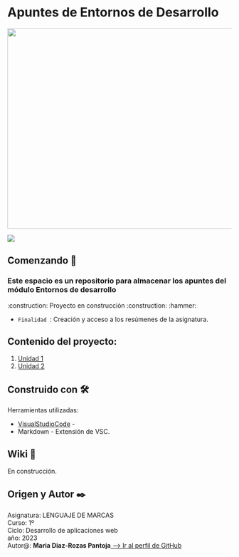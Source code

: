 # Apuntes de Entornos de Desarrollo

<p align="center">
   <img width="1000" height="450" src="https://github.com/mdrp93/IMAGENES_ENTORNOS/blob/main/entornos-de-desarrollo-2.jpg">
                                                                                                                  
<p align="left">
   <img src="https://img.shields.io/badge/STATUS-EN%20DESAROLLO-green">
   </p>

## Comenzando 🚀
<h3 Descrisción del proyecto:> Este espacio es un repositorio para almacenar los apuntes del módulo Entornos de desarrollo </h3
<h4 align="left">
:construction: Proyecto en construcción :construction:
</h4> :hammer: 

- `Finalidad `: Creación y acceso a los resúmenes de la asignatura.

## Contenido del proyecto:
1. [Unidad 1](https://github.com/mdrp93/ENTORNOS-1-DAW/blob/main/Apuntes.md#unidad-1)
2. [Unidad 2](https://github.com/mdrp93/ENTORNOS-1-DAW/blob/main/Apuntes.md#unidad-2)

## Construido con 🛠️

Herramientas utilizadas:

* [VisualStudioCode](https://code.visualstudio.com/) - 
* Markdown - Extensión de VSC.

## Wiki 📖
En construcción.

## Origen y Autor ✒️

<p>Asignatura: LENGUAJE DE MARCAS<br>
Curso: 1º<br>
Ciclo: Desarrollo de aplicaciones web<br>
año: 2023<br>
Autor@: <b>Maria Diaz-Rozas Pantoja</b><a href="https://github.com/mdrp93/ENTORNOS-1-DAW/blob/main/Apuntes.md#unidad-1"> --> Ir al perfil de GitHub</a>